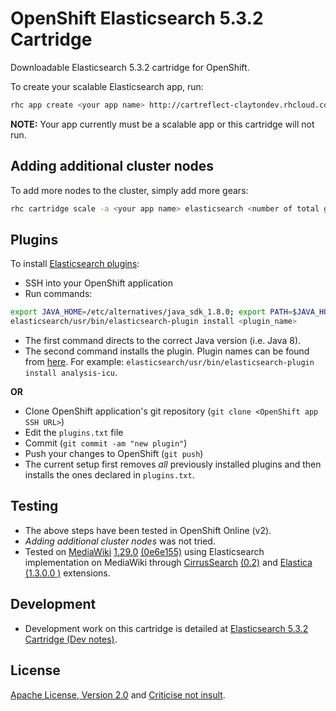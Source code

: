 # OpenShift Elasticsearch 5.3.2 Cartridge

Downloadable Elasticsearch 5.3.2 cartridge for OpenShift.

To create your scalable Elasticsearch app, run:

````bash
rhc app create <your app name> http://cartreflect-claytondev.rhcloud.com/github/AhmadFCheema/openshift-elasticsearch-cartridge -s
````

**NOTE:** Your app currently must be a scalable app or this cartridge will not run.

## Adding additional cluster nodes
To add more nodes to the cluster, simply add more gears:

````bash
rhc cartridge scale -a <your app name> elasticsearch <number of total gears you want>
````

## Plugins
To install [Elasticsearch plugins](https://www.elastic.co/guide/en/elasticsearch/plugins/current/index.html):

* SSH into your OpenShift application
* Run commands:
```bash
export JAVA_HOME=/etc/alternatives/java_sdk_1.8.0; export PATH=$JAVA_HOME/bin:$PATH
elasticsearch/usr/bin/elasticsearch-plugin install <plugin_name>
```
 * The first command directs to the correct Java version (i.e. Java 8).
 * The second command installs the plugin. Plugin names can be found from [here](https://www.elastic.co/guide/en/elasticsearch/plugins/current/index.html). For example: `elasticsearch/usr/bin/elasticsearch-plugin install analysis-icu`.

**OR**

* Clone OpenShift application's git repository (`git clone <OpenShift app SSH URL>`)
* Edit the `plugins.txt` file
* Commit (`git commit -am "new plugin"`)
* Push your changes to OpenShift (`git push`)
 * The current setup first removes *all* previously installed plugins and then installs the ones declared in `plugins.txt`.

## Testing
* The above steps have been tested in OpenShift Online (v2).
* *Adding additional cluster nodes* was not tried.
* Tested on [MediaWiki](https://www.mediawiki.org/wiki/MediaWiki) [1.29.0](https://www.mediawiki.org/wiki/MediaWiki_1.29) [(0e6e155)](https://phabricator.wikimedia.org/rMW0e6e155ea2e708ec99747ba8974a5931a5940727) using Elasticsearch implementation on MediaWiki through [CirrusSearch](https://www.mediawiki.org/wiki/Extension:CirrusSearch) [(0.2)](https://phabricator.wikimedia.org/rECIR7005f38cb56e12c40877036a2b62d35cadd4b324) and [Elastica](https://www.mediawiki.org/wiki/Extension:Elastica) [(1.3.0.0 )](https://phabricator.wikimedia.org/rEELAe2a9593a5097179fbf94c3f4ddd39a7f5590a826) extensions.

## Development
* Development work on this cartridge is detailed at [Elasticsearch 5.3.2 Cartridge (Dev notes)](https://github.com/AhmadFCheema/openshift-elasticsearch-cartridge/wiki/Elasticsearch-5.3.2-Cartridge-(Dev-notes)).

## License
[Apache License, Version 2.0](https://www.apache.org/licenses/LICENSE-2.0) and [Criticise not insult](https://islamwiki.org/wiki/islamWiki:Criticise_not_insult).

